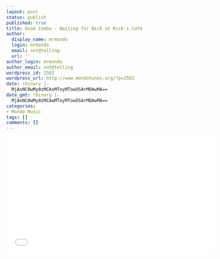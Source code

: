 ```yaml
---
layout: post
status: publish
published: true
title: Dead Combo - Waiting for Nick at Rick's Café
author:
  display_name: mrmondo
  login: mrmondo
  email: not@telling
  url: ''
author_login: mrmondo
author_email: not@telling
wordpress_id: 2502
wordpress_url: http://www.mondotunes.org/?p=2502
date: !binary |-
  MjAxNC0wMy0zMCAxMToyMTowOSArMDAwMA==
date_gmt: !binary |-
  MjAxNC0wMy0zMCAwMToyMTowOSArMDAwMA==
categories:
- Mondo Music
tags: []
comments: []
---
```

<iframe width="560" height="315" src="//www.youtube.com/embed/eh_FJAwEo0M" frameborder="0"> </iframe>
